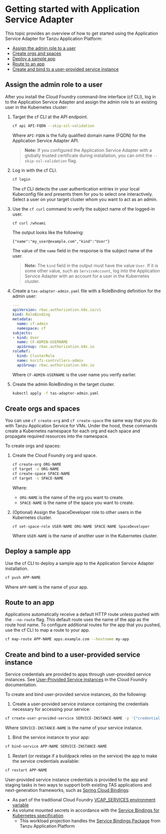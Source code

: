 # Getting started with Application Service Adapter

This topic provides an overview of how to get started using the Application Service Adapter for Tanzu Application Platform:

* [Assign the admin role to a user](#assign-admin-user)
* [Create orgs and spaces](#create-orgs-spaces)
* [Deploy a sample app](#deploy-sample-app)
* [Route to an app](#routing-sample-app)
* [Create and bind to a user-provided service instance](#user-provided-services)

## <a id="assign-admin-user"></a>Assign the admin role to a user

After you install the Cloud Foundry command-line interface (cf CLI), log in to the Application Service Adapter and assign the admin role to an existing user in the Kubernetes cluster:

1. Target the cf CLI at the API endpoint.

    ```bash
    cf api API-FQDN --skip-ssl-validation
    ```

    Where `API-FQDN` is the fully qualified domain name (FQDN) for the Application Service Adapter API.

    >**Note:** If you configured the Application Service Adapter with a globally trusted certificate during installation, you can omit the `--skip-ssl-validation` flag.

1. Log in with the cf CLI.

    ```bash
    cf login
    ```

    The cf CLI detects the user authentication entries in your local Kubeconfig file and presents them for you to select one interactively. Select a user on your target cluster whom you want to act as an admin.

1. Use the `cf curl` command to verify the subject name of the logged-in user.
   
    ```bash
    cf curl /whoami
    ```

    The output looks like the following:

    ```
    {"name":"my_user@example.com","kind":"User"}
    ```

    The value of the `name` field in the response is the subject name of the user.

    >**Note:** The `kind` field in the output must have the value `User`. If it is some other value, such as `ServiceAccount`, log into<!-- |log in to| is preferred. --> the Application Service Adapter with an account for a user in the Kubernetes cluster.


1. Create a `tas-adapter-admin.yaml` file with a RoleBinding definition for the admin user:
   
    ```yaml
    ---
    apiVersion: rbac.authorization.k8s.io/v1
    kind: RoleBinding
    metadata:
      name: cf-admin
      namespace: cf
    subjects:
    - kind: User
      name: CF-ADMIN-USERNAME
      apiGroup: rbac.authorization.k8s.io
    roleRef:
      kind: ClusterRole
      name: korifi-controllers-admin
      apiGroup: rbac.authorization.k8s.io
    ```

    Where `CF-ADMIN-USERNAME` is the user name you verify earlier.

1. Create the admin RoleBinding in the target cluster.

    ```bash
    kubectl apply -f tas-adapter-admin.yaml
    ```

## <a id="create-orgs-spaces"></a>Create orgs and spaces

You can use `cf create-org` and `cf create-space` the same way that you do with Tanzu Application Service for VMs. Under the hood, these commands create a Kubernetes namespace for each org and each space and propagate required resources into the namespace.

To create orgs and spaces:

1. Create the Cloud Foundry org and space.

    ```bash
    cf create-org ORG-NAME
    cf target -o ORG-NAME
    cf create-space SPACE-NAME
    cf target -s SPACE-NAME
    ```
    Where:

    - `ORG-NAME` is the name of the org you want to create.
    - `SPACE-NAME` is the name of the space you want to create.

1. (Optional) Assign the SpaceDeveloper role to other users in the Kubernetes cluster.

   ```
   cf set-space-role USER-NAME ORG-NAME SPACE-NAME SpaceDeveloper
   ```

   Where `USER-NAME` is the name of another user in the Kubernetes cluster.


## <a id="deploy-sample-app"></a>Deploy a sample app

Use the cf CLI to deploy a sample app to the Application Service Adapter installation.

```bash
cf push APP-NAME
```

Where `APP-NAME` is the name of your app.

## <a id="routing-sample-app"></a>Route to an app

Applications automatically receive a default HTTP route unless pushed with the `--no-route` flag. This default route uses the name of the app as the route host name.
To configure additional routes for the app that you pushed, use the cf CLI to map a route to your app.

```bash
cf map-route APP-NAME apps.example.com --hostname my-app
```

## <a id="user-provided-services"></a>Create and bind to a user-provided service instance

Service credentials are provided to apps through user-provided service instances. See [User-Provided Service Instances](https://docs.cloudfoundry.org/devguide/services/user-provided.html) in the Cloud Foundry documentation. 

To create and bind user-provided service instances, do the following: 

1. Create a user-provided service instance containing the credentials necessary for accessing your service:
  ```bash
  cf create-user-provided-service SERVICE-INSTANCE-NAME -p '{"credential-name": "credential-value"}'
  ```
  
  Where `SERVICE-INSTANCE-NAME` is the name of your service instance.
  
1. Bind the service instance to your app:
  ```bash
  cf bind-service APP-NAME SERVICE-INSTANCE-NAME
  ```

1. Restart (or restage if a buildpack relies on the service) the app to make the service credentials available:
  ```bash
  cf restart APP-NAME
  ```

User-provided service instance credentials is provided to the app and staging tasks in two ways to support both existing TAS applications and next-generation frameworks, such as [Spring Cloud Bindings](https://github.com/spring-cloud/spring-cloud-bindings): 

* As part of the traditional Cloud Foundry [VCAP_SERVICES environment variable](https://docs.cloudfoundry.org/devguide/deploy-apps/environment-variable.html#VCAP-SERVICES) 
* As volume mounted secrets in accordance with the [Service Bindings for Kubernetes specification](https://servicebinding.io/spec/core/1.0.0/#workload-projection)
  * This workload projection handles the [Service Bindings Package](https://docs.vmware.com/en/Tanzu-Application-Platform/1.1/tap/GUID-service-bindings-install-service-bindings.html) from Tanzu Application Platform
